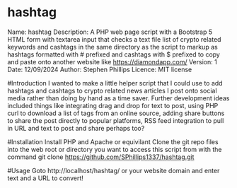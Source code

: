 # hashtag
Name: hashtag
Description: A PHP web page script with a Bootstrap 5 HTML form with textarea input that checks a text file list of crypto related keywords and cashtags in the same directory as the script to markup as hashtags formatted with # prefixed and cashtags with $ prefixed to copy and paste onto another website like https://diamondapp.com/
Version: 1
Date: 12/09/2024
Author: Stephen Phillips
Licence: MIT license

#Introduction
I wanted to make a little helper script that I could use to add hashtags and cashtags to crypto related news articles I post onto social media rather than doing by hand as a time saver.
Further development ideas included things like integrating drag and drop for text to post, using PHP curl to download a list of tags from an online source, adding share buttons to share the post directly to popular platforms, RSS feed integration to pull in URL and text to post and share perhaps too?

#Installation
Install PHP and Apache or equivilant
Clone the git repo files into the web root or directory you want to access this script from with the command git clone https://github.com/SPhillips1337/hashtag.git

#Usage
Goto http://localhost/hashtag/ or your website domain and enter text and a URL to convert!


